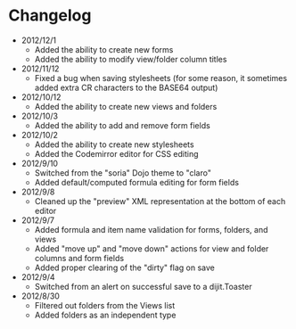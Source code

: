 Changelog
=========

- 2012/12/1
	- Added the ability to create new forms
	- Added the ability to modify view/folder column titles
- 2012/11/12
	- Fixed a bug when saving stylesheets (for some reason, it sometimes added extra CR characters to the BASE64 output)
- 2012/10/12
	- Added the ability to create new views and folders
- 2012/10/3
	- Added the ability to add and remove form fields
- 2012/10/2
	- Added the ability to create new stylesheets
	- Added the Codemirror editor for CSS editing
- 2012/9/10
	- Switched from the "soria" Dojo theme to "claro"
	- Added default/computed formula editing for form fields
- 2012/9/8
	- Cleaned up the "preview" XML representation at the bottom of each editor
- 2012/9/7
	- Added formula and item name validation for forms, folders, and views
	- Added "move up" and "move down" actions for view and folder columns and form fields
	- Added proper clearing of the "dirty" flag on save
- 2012/9/4
	- Switched from an alert on successful save to a dijit.Toaster
- 2012/8/30
	- Filtered out folders from the Views list
	- Added folders as an independent type